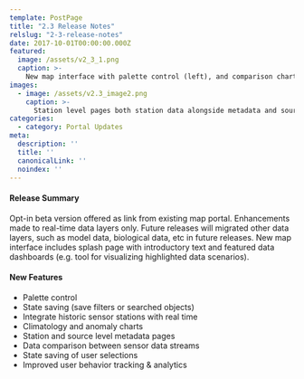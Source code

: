 ```yaml
---
template: PostPage
title: "2.3 Release Notes"
relslug: "2-3-release-notes"
date: 2017-10-01T00:00:00.000Z
featured:
  image: /assets/v2_3_1.png
  caption: >-
    New map interface with palette control (left), and comparison charts between different sensors and parameters (right). Data charts offer user selection of climatology or anomaly views for longer timeseries (>3 years).
images:
  - image: /assets/v2.3_image2.png
    caption: >-
      Station level pages both station data alongside metadata and source information (left). Data sources are discoverable with links to individual stations (right).
categories:
  - category: Portal Updates
meta:
  description: ''
  title: ''
  canonicalLink: ''
  noindex: ''
---
```

#### Release Summary

Opt-in beta version offered as link from existing map portal. Enhancements made to real-time data layers only. Future releases will migrated other data layers, such as model data, biological data, etc in future releases. New map interface includes splash page with introductory text and featured data dashboards (e.g. tool for visualizing highlighted data scenarios).


#### New Features

*  Palette control
*  State saving (save filters or searched objects)
*  Integrate historic sensor stations with real time
*  Climatology and anomaly charts
*  Station and source level metadata pages
*  Data comparison between sensor data streams
*  State saving of user selections
*  Improved user behavior tracking & analytics
